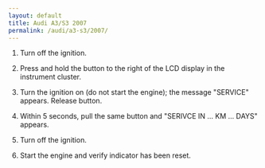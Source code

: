 ```yaml
---
layout: default
title: Audi A3/S3 2007
permalink: /audi/a3-s3/2007/
---
```

1. Turn off the ignition.

2. Press and hold the button to the right of the LCD display in the instrument cluster.

3. Turn the ignition on (do not start the engine); the message "SERVICE" appears. Release button.

4. Within 5 seconds, pull the same button and "SERIVCE IN … KM … DAYS" appears.

5. Turn off the ignition.

6. Start the engine and verify indicator has been reset.
